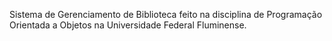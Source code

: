 Sistema de Gerenciamento de Biblioteca feito na disciplina de Programação Orientada a Objetos na Universidade Federal Fluminense.
